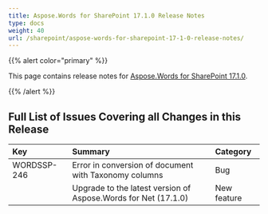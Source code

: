 ```yaml
---
title: Aspose.Words for SharePoint 17.1.0 Release Notes
type: docs
weight: 40
url: /sharepoint/aspose-words-for-sharepoint-17-1-0-release-notes/
---
```


{{% alert color="primary" %}} 

This page contains release notes for [Aspose.Words for SharePoint 17.1.0](https://downloads.aspose.com/words/sharepoint/new-releases/aspose.words-for-sharepoint-17.1.0/).

{{% /alert %}} 

## Full List of Issues Covering all Changes in this Release


|Key|Summary|Category|
| :- | :- | :- |
|WORDSSP-246|Error in conversion of document with Taxonomy columns|Bug|
| |Upgrade to the latest version of Aspose.Words for Net (17.1.0)|New feature|

